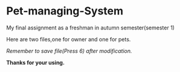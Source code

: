 # Pet-managing-System

My final assignment as a freshman in autumn  semester(semester 1)

Here are two files,one for owner and one for pets.

_Remember to save file(Press 6) after modification._

**Thanks for your using.**

